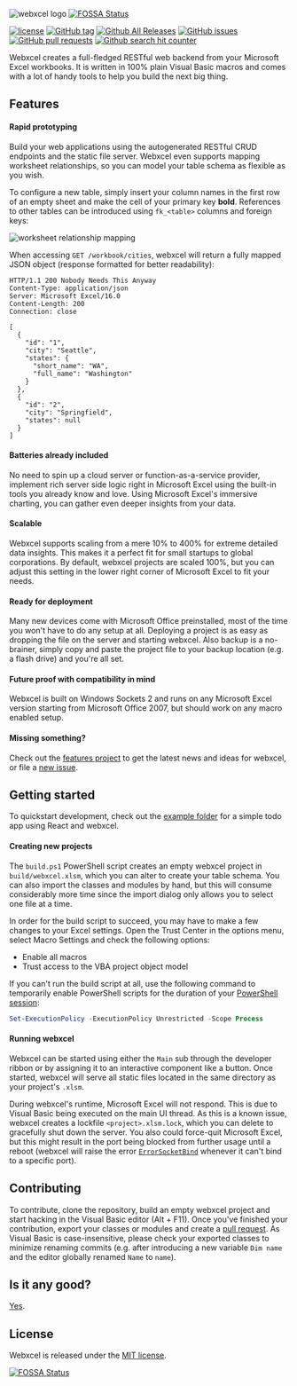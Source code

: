 ![webxcel logo](images/logo.png)[![FOSSA Status](https://app.fossa.io/api/projects/git%2Bgithub.com%2Fmichaelneu%2Fwebxcel.svg?type=shield)](https://app.fossa.io/projects/git%2Bgithub.com%2Fmichaelneu%2Fwebxcel?ref=badge_shield)


[![license](https://img.shields.io/github/license/michaelneu/webxcel.svg)](https://github.com/michaelneu/webxcel)
[![GitHub tag](https://img.shields.io/github/tag/michaelneu/webxcel.svg)](https://github.com/michaelneu/webxcel)
[![Github All Releases](https://img.shields.io/github/downloads/michaelneu/webxcel/total.svg)](https://github.com/michaelneu/webxcel)
[![GitHub issues](https://img.shields.io/github/issues/michaelneu/webxcel.svg)](https://github.com/michaelneu/webxcel)
[![GitHub pull requests](https://img.shields.io/github/issues-pr/michaelneu/webxcel.svg)](https://github.com/michaelneu/webxcel)
[![Github search hit counter](https://img.shields.io/github/search/michaelneu/webxcel/goto.svg)](https://github.com/michaelneu/webxcel)

Webxcel creates a full-fledged RESTful web backend from your Microsoft Excel workbooks. It is written in 100% plain Visual Basic macros and comes with a lot of handy tools to help you build the next big thing.


## Features

#### Rapid prototyping

Build your web applications using the autogenerated RESTful CRUD endpoints and the static file server. Webxcel even supports mapping worksheet relationships, so you can model your table schema as flexible as you wish.

To configure a new table, simply insert your column names in the first row of an empty sheet and make the cell of your primary key **bold**. References to other tables can be introduced using `fk_<table>` columns and foreign keys:

![worksheet relationship mapping](images/wrm-schema.png)

When accessing `GET /workbook/cities`, webxcel will return a fully mapped JSON object (response formatted for better readability): 

```http
HTTP/1.1 200 Nobody Needs This Anyway
Content-Type: application/json
Server: Microsoft Excel/16.0
Content-Length: 200
Connection: close

[
  {
    "id": "1",
    "city": "Seattle",
    "states": {
      "short_name": "WA",
      "full_name": "Washington"
    }
  },
  {
    "id": "2",
    "city": "Springfield",
    "states": null
  }
]
```


#### Batteries already included

No need to spin up a cloud server or function-as-a-service provider, implement rich server side logic right in Microsoft Excel using the built-in tools you already know and love. Using Microsoft Excel's immersive charting, you can gather even deeper insights from your data. 


#### Scalable

Webxcel supports scaling from a mere 10% to 400% for extreme detailed data insights. This makes it a perfect fit for small startups to global corporations. By default, webxcel projects are scaled 100%, but you can adjust this setting in the lower right corner of Microsoft Excel to fit your needs.


#### Ready for deployment

Many new devices come with Microsoft Office preinstalled, most of the time you won't have to do any setup at all. Deploying a project is as easy as dropping the file on the server and starting webxcel. Also backup is a no-brainer, simply copy and paste the project file to your backup location (e.g. a flash drive) and you're all set.


#### Future proof with compatibility in mind

Webxcel is built on Windows Sockets 2 and runs on any Microsoft Excel version starting from Microsoft Office 2007, but should work on any macro enabled setup.


#### Missing something?

Check out the [features project](https://github.com/michaelneu/webxcel/projects/2) to get the latest news and ideas for webxcel, or file a [new issue](https://github.com/michaelneu/webxcel/issues/new).


## Getting started

To quickstart development, check out the [example folder](example) for a simple todo app using React and webxcel.


#### Creating new projects

The `build.ps1` PowerShell script creates an empty webxcel project in `build/webxcel.xlsm`, which you can alter to create your table schema. You can also import the classes and modules by hand, but this will consume considerably more time since the import dialog only allows you to select one file at a time.

In order for the build script to succeed, you may have to make a few changes to your Excel settings. Open the Trust Center in the options menu, select Macro Settings and check the following options:
- Enable all macros
- Trust access to the VBA project object model

If you can't run the build script at all, use the following command to temporarily enable PowerShell scripts for the duration of your [PowerShell session](https://docs.microsoft.com/en-us/powershell/module/microsoft.powershell.security/set-executionpolicy?view=powershell-6#notes):
```powershell
Set-ExecutionPolicy -ExecutionPolicy Unrestricted -Scope Process
```

#### Running webxcel

Webxcel can be started using either the `Main` sub through the developer ribbon or by assigning it to an interactive component like a button. Once started, webxcel will serve all static files located in the same directory as your project's `.xlsm`. 

During webxcel's runtime, Microsoft Excel will not respond. This is due to Visual Basic being executed on the main UI thread. As this is a known issue, webxcel creates a lockfile `<project>.xlsm.lock`, which you can delete to gracefully shut down the server. You also could force-quit Microsoft Excel, but this might result in the port being blocked from further usage until a reboot (webxcel will raise the error [`ErrorSocketBind`](src/Modules/StatusCode.bas) whenever it can't bind to a specific port).


## Contributing

To contribute, clone the repository, build an empty webxcel project and start hacking in the Visual Basic editor (Alt + F11). Once you've finished your contribution, export your classes or modules and create a [pull request](https://github.com/michaelneu/webxcel/compare). As Visual Basic is case-insensitive, please check your exported classes to minimize renaming commits (e.g. after introducing a new variable `Dim name` and the editor globally renamed `Name` to `name`).


## Is it any good?

[Yes](https://news.ycombinator.com/item?id=3067434).


## License

Webxcel is released under the [MIT license](LICENSE).

[![FOSSA Status](https://app.fossa.io/api/projects/git%2Bgithub.com%2Fmichaelneu%2Fwebxcel.svg?type=large)](https://app.fossa.io/projects/git%2Bgithub.com%2Fmichaelneu%2Fwebxcel?ref=badge_large)